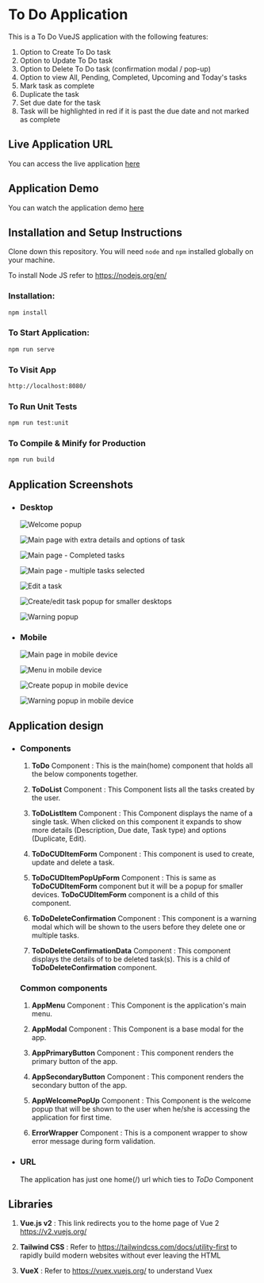 # To Do Application

This is a To Do VueJS application with the following features:

1. Option to Create To Do task
2. Option to Update To Do task
3. Option to Delete To Do task (confirmation modal / pop-up)
4. Option to view All, Pending, Completed, Upcoming and Today's tasks
5. Mark task as complete
6. Duplicate the task
7. Set due date for the task
8. Task will be highlighted in red if it is past the due date and not marked as complete

## Live Application URL

You can access the live application [here](https://todo-application-varun.netlify.app/)

## Application Demo

You can watch the application demo [here](https://www.youtube.com/watch?v=EvnDtcDnTa4)

## Installation and Setup Instructions

Clone down this repository. You will need `node` and `npm` installed globally on your machine.

To install Node JS refer to https://nodejs.org/en/

### Installation:

```bash
npm install
```

### To Start Application:

```bash
npm run serve
```

### To Visit App

```bash
http://localhost:8080/
```

### To Run Unit Tests

```bash
npm run test:unit
```

### To Compile & Minify for Production

```bash
npm run build
```

## Application Screenshots

- ### Desktop

  ![Welcome popup](/assets//screenshots/welcome-popup.jpg)

  ![Main page with extra details and options of task](/assets//screenshots/main-more-details-open.jpg)

  ![Main page - Completed tasks](/assets//screenshots/main.jpg)

  ![Main page - multiple tasks selected](/assets//screenshots/multiple-tasks-selected.jpg)

  ![Edit a task](/assets//screenshots/edit-task.jpg)

  ![Create/edit task popup for smaller desktops](/assets//screenshots/popup-for-smaller-devices.jpg)

  ![Warning popup](/assets//screenshots/warning-popup.jpg)

- ### Mobile

  ![Main page in mobile device](/assets//screenshots/mobile-main.jpg)

  ![Menu in mobile device](/assets//screenshots/mobile-menu.jpg)

  ![Create popup in mobile device](/assets//screenshots/mobile-create-popup.jpg)

  ![Warning popup in mobile device](/assets//screenshots/mobile-warning-popup.jpg)

## Application design

- ### Components

  1. **ToDo** Component : This is the main(home) component that holds all the below components together.

  2. **ToDoList** Component : This Component lists all the tasks created by the user.

  3. **ToDoListItem** Component : This Component displays the name of a single task. When clicked on this component it expands to show more details (Description, Due date, Task type) and options (Duplicate, Edit).

  4. **ToDoCUDItemForm** Component : This component is used to create, update and delete a task.

  5. **ToDoCUDItemPopUpForm** Component : This is same as **ToDoCUDItemForm** component but it will be a popup for smaller devices. **ToDoCUDItemForm** component is a child of this component.

  6. **ToDoDeleteConfirmation** Component : This component is a warning modal which will be shown to the users before they delete one or multiple tasks.

  7. **ToDoDeleteConfirmationData** Component : This component displays the details of to be deleted task(s). This is a child of **ToDoDeleteConfirmation** component.

  ### Common components

  1. **AppMenu** Component : This Component is the application's main menu.

  2. **AppModal** Component : This Component is a base modal for the app.

  3. **AppPrimaryButton** Component : This component renders the primary button of the app.

  4. **AppSecondaryButton** Component : This component renders the secondary button of the app.

  5. **AppWelcomePopUp** Component : This Component is the welcome popup that will be shown to the user when he/she is accessing the application for first time.

  6. **ErrorWrapper** Component : This is a component wrapper to show error message during form validation.

- ### URL

  The application has just one home(/) url which ties to _ToDo_ Component

## Libraries

1. **Vue.js v2** : This link redirects you to the home page of Vue 2
   https://v2.vuejs.org/

2. **Tailwind CSS** : Refer to https://tailwindcss.com/docs/utility-first to rapidly build modern websites without ever leaving the HTML

3. **VueX** : Refer to https://vuex.vuejs.org/ to understand Vuex
